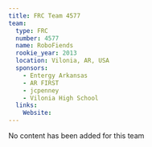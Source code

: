 ```yaml
---
title: FRC Team 4577
team:
  type: FRC
  number: 4577
  name: RoboFiends
  rookie_year: 2013
  location: Vilonia, AR, USA
  sponsors:
    - Entergy Arkansas
    - AR FIRST
    - jcpenney
    - Vilonia High School
  links:
    Website: 
---
```

No content has been added for this team